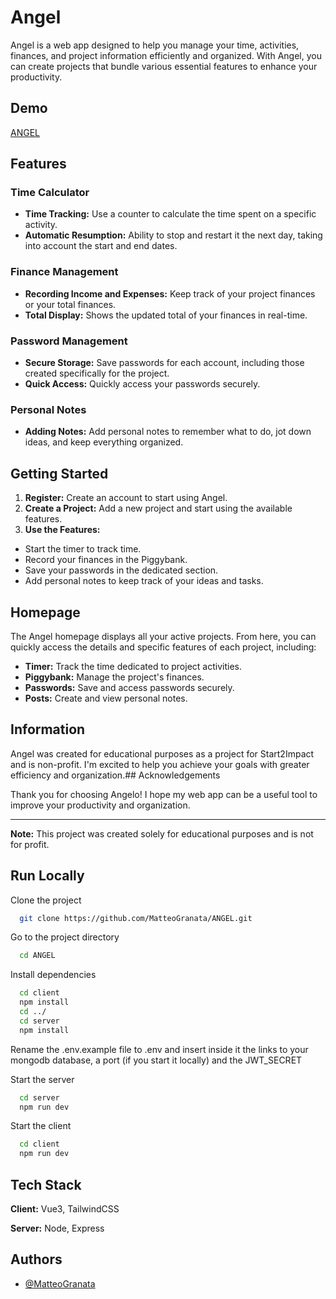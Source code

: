 # Angel

Angel is a web app designed to help you manage your time, activities, finances, and project information efficiently and organized. With Angel, you can create projects that bundle various essential features to enhance your productivity.






## Demo

[ANGEL](https://angeltask.netlify.app/)


## Features

### Time Calculator
- **Time Tracking:** Use a counter to calculate the time spent on a specific activity.
- **Automatic Resumption:** Ability to stop and restart it the next day, taking into account the start and end dates.
  

### Finance Management
- **Recording Income and Expenses:** Keep track of your project finances or your total finances.
- **Total Display:** Shows the updated total of your finances in real-time.

### Password Management
- **Secure Storage:** Save passwords for each account, including those created specifically for the project.
- **Quick Access:** Quickly access your passwords securely.

### Personal Notes
- **Adding Notes:** Add personal notes to remember what to do, jot down ideas, and keep everything organized.
## Getting Started

1. **Register:** Create an account to start using Angel.
2. **Create a Project:** Add a new project and start using the available features.
3. **Use the Features:**
 - Start the timer to track time.
 - Record your finances in the Piggybank.
 - Save your passwords in the dedicated section.
 - Add personal notes to keep track of your ideas and tasks.

## Homepage

The Angel homepage displays all your active projects. From here, you can quickly access the details and specific features of each project, including:

- **Timer:** Track the time dedicated to project activities.
- **Piggybank:** Manage the project's finances.
- **Passwords:** Save and access passwords securely.
- **Posts:** Create and view personal notes.

## Information

Angel was created for educational purposes as a project for Start2Impact and is non-profit. I'm excited to help you achieve your goals with greater efficiency and organization.## Acknowledgements

Thank you for choosing Angelo! I hope my web app can be a useful tool to improve your productivity and organization.

---

**Note:** This project was created solely for educational purposes and is not for profit.

## Run Locally

Clone the project

```bash
  git clone https://github.com/MatteoGranata/ANGEL.git
```

Go to the project directory

```bash
  cd ANGEL
```

Install dependencies

```bash
  cd client
  npm install
  cd ../
  cd server
  npm install
```

Rename the .env.example file to .env and insert inside it the links to your mongodb database, a port (if you start it locally) and the JWT_SECRET

Start the server 

```bash
  cd server
  npm run dev
```

Start the client

```bash
  cd client
  npm run dev
```


## Tech Stack

**Client:** Vue3, TailwindCSS

**Server:** Node, Express


## Authors

- [@MatteoGranata](https://www.github.com/MatteoGranata)

